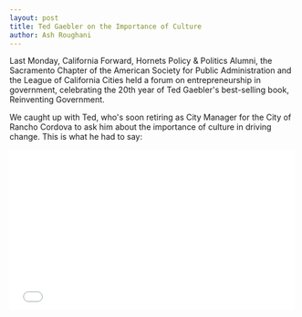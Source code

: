 ```yaml
---
layout: post
title: Ted Gaebler on the Importance of Culture
author: Ash Roughani
---
```


Last Monday, California Forward, Hornets Policy & Politics Alumni, the Sacramento Chapter of the American Society for Public Administration and the League of California Cities held a forum on entrepreneurship in government, celebrating the 20th year of Ted Gaebler's best-selling book, Reinventing Government.

We caught up with Ted, who's soon retiring as City Manager for the City of Rancho Cordova to ask him about the importance of culture in driving change. This is what he had to say:

<iframe src="//player.vimeo.com/video/82074614?title=0&amp;byline=0&amp;portrait=0" width="500" height="281" frameborder="0" webkitallowfullscreen mozallowfullscreen allowfullscreen></iframe>
